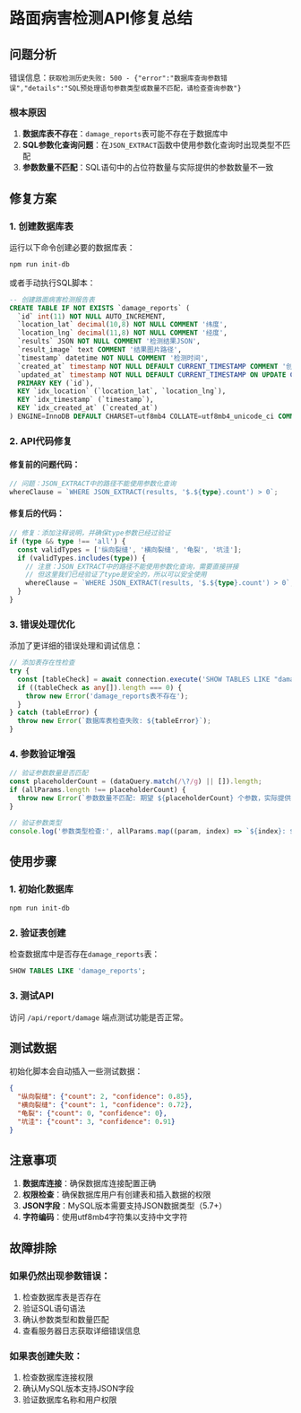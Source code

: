 # 路面病害检测API修复总结

## 问题分析

错误信息：`获取检测历史失败: 500 - {"error":"数据库查询参数错误","details":"SQL预处理语句参数类型或数量不匹配，请检查查询参数"}`

### 根本原因
1. **数据库表不存在**：`damage_reports`表可能不存在于数据库中
2. **SQL参数化查询问题**：在`JSON_EXTRACT`函数中使用参数化查询时出现类型不匹配
3. **参数数量不匹配**：SQL语句中的占位符数量与实际提供的参数数量不一致

## 修复方案

### 1. 创建数据库表
运行以下命令创建必要的数据库表：

```bash
npm run init-db
```

或者手动执行SQL脚本：

```sql
-- 创建路面病害检测报告表
CREATE TABLE IF NOT EXISTS `damage_reports` (
  `id` int(11) NOT NULL AUTO_INCREMENT,
  `location_lat` decimal(10,8) NOT NULL COMMENT '纬度',
  `location_lng` decimal(11,8) NOT NULL COMMENT '经度',
  `results` JSON NOT NULL COMMENT '检测结果JSON',
  `result_image` text COMMENT '结果图片路径',
  `timestamp` datetime NOT NULL COMMENT '检测时间',
  `created_at` timestamp NOT NULL DEFAULT CURRENT_TIMESTAMP COMMENT '创建时间',
  `updated_at` timestamp NOT NULL DEFAULT CURRENT_TIMESTAMP ON UPDATE CURRENT_TIMESTAMP COMMENT '更新时间',
  PRIMARY KEY (`id`),
  KEY `idx_location` (`location_lat`, `location_lng`),
  KEY `idx_timestamp` (`timestamp`),
  KEY `idx_created_at` (`created_at`)
) ENGINE=InnoDB DEFAULT CHARSET=utf8mb4 COLLATE=utf8mb4_unicode_ci COMMENT='路面病害检测报告表';
```

### 2. API代码修复

#### 修复前的问题代码：
```typescript
// 问题：JSON_EXTRACT中的路径不能使用参数化查询
whereClause = `WHERE JSON_EXTRACT(results, '$.${type}.count') > 0`;
```

#### 修复后的代码：
```typescript
// 修复：添加注释说明，并确保type参数已经过验证
if (type && type !== 'all') {
  const validTypes = ['纵向裂缝', '横向裂缝', '龟裂', '坑洼'];
  if (validTypes.includes(type)) {
    // 注意：JSON_EXTRACT中的路径不能使用参数化查询，需要直接拼接
    // 但这里我们已经验证了type是安全的，所以可以安全使用
    whereClause = `WHERE JSON_EXTRACT(results, '$.${type}.count') > 0`;
  }
}
```

### 3. 错误处理优化

添加了更详细的错误处理和调试信息：

```typescript
// 添加表存在性检查
try {
  const [tableCheck] = await connection.execute('SHOW TABLES LIKE "damage_reports"');
  if ((tableCheck as any[]).length === 0) {
    throw new Error('damage_reports表不存在');
  }
} catch (tableError) {
  throw new Error(`数据库表检查失败: ${tableError}`);
}
```

### 4. 参数验证增强

```typescript
// 验证参数数量是否匹配
const placeholderCount = (dataQuery.match(/\?/g) || []).length;
if (allParams.length !== placeholderCount) {
  throw new Error(`参数数量不匹配: 期望 ${placeholderCount} 个参数，实际提供 ${allParams.length} 个参数`);
}

// 验证参数类型
console.log('参数类型检查:', allParams.map((param, index) => `${index}: ${typeof param} = ${param}`));
```

## 使用步骤

### 1. 初始化数据库
```bash
npm run init-db
```

### 2. 验证表创建
检查数据库中是否存在`damage_reports`表：
```sql
SHOW TABLES LIKE 'damage_reports';
```

### 3. 测试API
访问 `/api/report/damage` 端点测试功能是否正常。

## 测试数据

初始化脚本会自动插入一些测试数据：

```json
{
  "纵向裂缝": {"count": 2, "confidence": 0.85},
  "横向裂缝": {"count": 1, "confidence": 0.72},
  "龟裂": {"count": 0, "confidence": 0},
  "坑洼": {"count": 3, "confidence": 0.91}
}
```

## 注意事项

1. **数据库连接**：确保数据库连接配置正确
2. **权限检查**：确保数据库用户有创建表和插入数据的权限
3. **JSON字段**：MySQL版本需要支持JSON数据类型（5.7+）
4. **字符编码**：使用utf8mb4字符集以支持中文字符

## 故障排除

### 如果仍然出现参数错误：
1. 检查数据库表是否存在
2. 验证SQL语句语法
3. 确认参数类型和数量匹配
4. 查看服务器日志获取详细错误信息

### 如果表创建失败：
1. 检查数据库连接权限
2. 确认MySQL版本支持JSON字段
3. 验证数据库名称和用户权限 